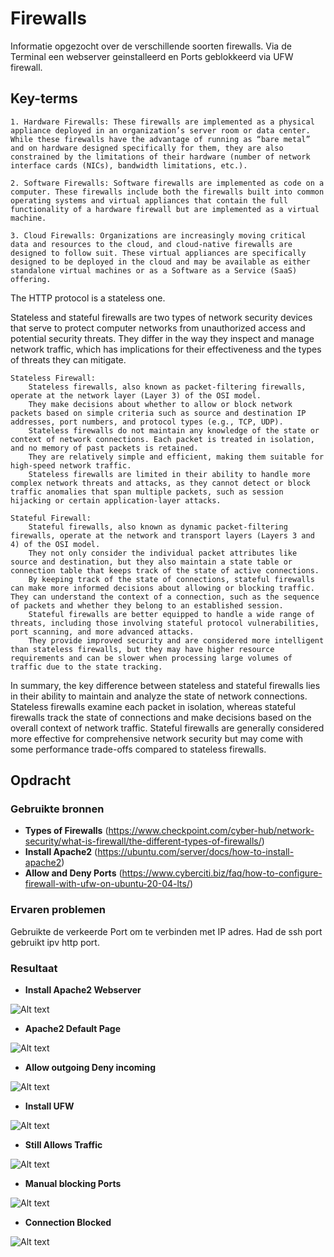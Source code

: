 # Firewalls

Informatie opgezocht over de verschillende soorten firewalls. Via de Terminal een webserver geinstalleerd en Ports geblokkeerd via UFW firewall.

## Key-terms
    1. Hardware Firewalls: These firewalls are implemented as a physical appliance deployed in an organization’s server room or data center. While these firewalls have the advantage of running as “bare metal” and on hardware designed specifically for them, they are also constrained by the limitations of their hardware (number of network interface cards (NICs), bandwidth limitations, etc.).

    2. Software Firewalls: Software firewalls are implemented as code on a computer. These firewalls include both the firewalls built into common operating systems and virtual appliances that contain the full functionality of a hardware firewall but are implemented as a virtual machine.

    3. Cloud Firewalls: Organizations are increasingly moving critical data and resources to the cloud, and cloud-native firewalls are designed to follow suit. These virtual appliances are specifically designed to be deployed in the cloud and may be available as either standalone virtual machines or as a Software as a Service (SaaS) offering.

 The HTTP protocol is a stateless one.

 Stateless and stateful firewalls are two types of network security devices that serve to protect computer networks from unauthorized access and potential security threats. They differ in the way they inspect and manage network traffic, which has implications for their effectiveness and the types of threats they can mitigate.

    Stateless Firewall:
        Stateless firewalls, also known as packet-filtering firewalls, operate at the network layer (Layer 3) of the OSI model.
        They make decisions about whether to allow or block network packets based on simple criteria such as source and destination IP addresses, port numbers, and protocol types (e.g., TCP, UDP).
        Stateless firewalls do not maintain any knowledge of the state or context of network connections. Each packet is treated in isolation, and no memory of past packets is retained.
        They are relatively simple and efficient, making them suitable for high-speed network traffic.
        Stateless firewalls are limited in their ability to handle more complex network threats and attacks, as they cannot detect or block traffic anomalies that span multiple packets, such as session hijacking or certain application-layer attacks.

    Stateful Firewall:
        Stateful firewalls, also known as dynamic packet-filtering firewalls, operate at the network and transport layers (Layers 3 and 4) of the OSI model.
        They not only consider the individual packet attributes like source and destination, but they also maintain a state table or connection table that keeps track of the state of active connections.
        By keeping track of the state of connections, stateful firewalls can make more informed decisions about allowing or blocking traffic. They can understand the context of a connection, such as the sequence of packets and whether they belong to an established session.
        Stateful firewalls are better equipped to handle a wide range of threats, including those involving stateful protocol vulnerabilities, port scanning, and more advanced attacks.
        They provide improved security and are considered more intelligent than stateless firewalls, but they may have higher resource requirements and can be slower when processing large volumes of traffic due to the state tracking.

In summary, the key difference between stateless and stateful firewalls lies in their ability to maintain and analyze the state of network connections. Stateless firewalls examine each packet in isolation, whereas stateful firewalls track the state of connections and make decisions based on the overall context of network traffic. Stateful firewalls are generally considered more effective for comprehensive network security but may come with some performance trade-offs compared to stateless firewalls.

## Opdracht
### Gebruikte bronnen
* __Types of Firewalls__ (https://www.checkpoint.com/cyber-hub/network-security/what-is-firewall/the-different-types-of-firewalls/)
* __Install Apache2__ (https://ubuntu.com/server/docs/how-to-install-apache2)
* __Allow and Deny Ports__ (https://www.cyberciti.biz/faq/how-to-configure-firewall-with-ufw-on-ubuntu-20-04-lts/)

### Ervaren problemen
Gebruikte de verkeerde Port om te verbinden met IP adres. Had de ssh port gebruikt ipv http port.

### Resultaat

* __Install Apache2 Webserver__

![Alt text](../00_includes/02_installapache2.JPG)

* __Apache2 Default Page__

![Alt text](../00_includes/02_WebserverApache2.JPG)

* __Allow outgoing Deny incoming__

![Alt text](../00_includes/02_AllowDeny.JPG)

* __Install UFW__

![Alt text](../00_includes/02_InstallUFW.JPG)

* __Still Allows Traffic__

![Alt text](../00_includes/02_StillAllowsTraffic.JPG)

* __Manual blocking Ports__

![Alt text](../00_includes/02_DenyPorts.JPG)

* __Connection Blocked__

![Alt text](../00_includes/02_ConnectionFailed.JPG)